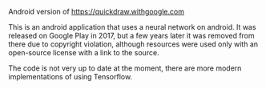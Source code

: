 Android version of https://quickdraw.withgoogle.com

This is an android application that uses a neural network on android. It was released on Google Play in 2017, but a few years later it was removed from there due to copyright violation, although resources were used only with an open-source license with a link to the source.

The code is not very up to date at the moment, there are more modern implementations of using Tensorflow.

